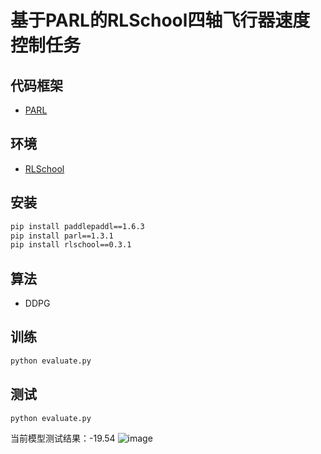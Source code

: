 # 基于PARL的RLSchool四轴飞行器速度控制任务
## 代码框架 ##
- [PARL](https://github.com/PaddlePaddle/PARL)

## 环境 ##
- [RLSchool](https://github.com/PaddlePaddle/RLSchool/tree/master/rlschool/quadrotor)

## 安装 ##
```bash
pip install paddlepaddl==1.6.3
pip install parl==1.3.1
pip install rlschool==0.3.1 
```
## 算法 ##
- DDPG
## 训练 ##
```bash
python evaluate.py
```
## 测试 ##
```bash
python evaluate.py
```

当前模型测试结果：-19.54
![image](https://github.com/ioaniu/RLPaddlePARL/tree/master/practice/Quadrotor/quadrotor.gif)

